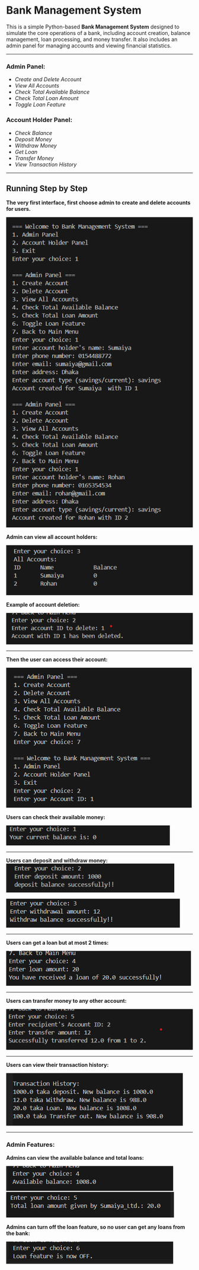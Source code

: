 # Bank Management System

This is a simple Python-based **Bank Management System** designed to simulate the core operations of a bank, including account creation, balance management, loan processing, and money transfer. It also includes an admin panel for managing accounts and viewing financial statistics.

---

### Admin Panel:
- *Create and Delete Account*
- *View All Accounts*
- *Check Total Available Balance*
- *Check Total Loan Amount*
- *Toggle Loan Feature*

### Account Holder Panel:
- *Check Balance*
- *Deposit Money*
- *Withdraw Money*
- *Get Loan*
- *Transfer Money*
- *View Transaction History*

---

## Running Step by Step

**The very first interface, first choose admin to create and delete accounts for users.**

![Step 1](./assets/1.png)

**Admin can view all account holders:**

![Step 2](./assets/2.1.png)

**Example of account deletion:**  

![Delete Account](./assets/del.png)

---

**Then the user can access their account:**

![Step 2](./assets/2.2.png)

**Users can check their available money:**  

![Step 3](./assets/3.1.png)

---

**Users can deposit and withdraw money:** 
![Deposit](./assets/3.2.png)
  
![Withdraw](./assets/4.1.png)

---

**Users can get a loan but at most 2 times:** 

![Get Loan](./assets/4.4.png)

---

**Users can transfer money to any other account:** 

![Transfer Money](./assets/trans.png)

---

**Users can view their transaction history:** 

![Transaction History](./assets/6.1.png)

---

### Admin Features:

**Admins can view the available balance and total loans:** 

![Total Balance](./assets/totBal.png)  
![Total Loan](./assets/5.2.png)

**Admins can turn off the loan feature, so no user can get any loans from the bank:**  

![Toggle Loan](./assets/6.2.png)

